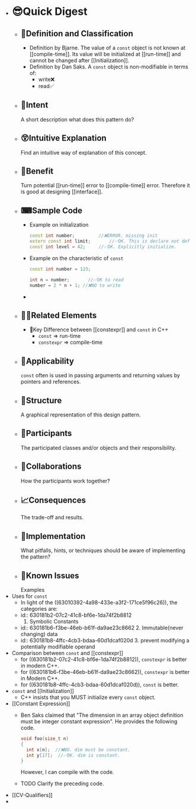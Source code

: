 - # 😎Quick Digest
	- ## 📝Definition and Classification
		- Definition by Bjarne. The value of a `const` object is not known at [[compile-time]]. Its value will be initialized at [[run-time]] and cannot be changed after [[Initialization]].
		- Definition by Dan Saks. A `const` object is non-modifiable in terms of:
			- write❌
			- read✅
	- ## 🎯Intent
	   A short description what does this pattern do?
	- ## 😲Intuitive Explanation
	  Find an intuitive way of explanation of this concept.
	- ## 🚀Benefit
	   Turn potential [[run-time]] error to [[compile-time]] error. Therefore it is good at designing [[interface]].
	- ## ⌨Sample Code
		- Example on initialization
		  
		  ``` c++
		  const int number;			//❌ERROR. missing init
		  extern const int limit;		//✅OK. This is declare not definition.
		  const int level = 42;		//✅OK. Explicitly initialize.
		  ```
		- Example on the characteristic of `const`
		  ``` c++
		  const int number = 123;
		  
		  int n = number;		//✅OK to read
		  number = 2 * n + 1; //❌NO to write
		  ```
		-
	- ## 🙋‍♂️Related Elements
		- 📌Key Difference between [[constexpr]] and `const` in C++
			- `const` => run-time
			- `constexpr` => compile-time
	- ## 🤳Applicability
	   `const` often is used in passing arguments and returning values by pointers and references.
	- ## 🧱Structure
	   A graphical representation of this design pattern.
	- ## 🤼Participants
	   The participated classes and/or objects and their responsibility.
	- ## 🤝Collaborations
	   How the participants work together?
	- ## 📈Consequences
	   The trade-off and results.
	- ## 🔎Implementation
	   What pitfalls, hints, or techniques should be aware of implementing the pattern?
	- ## 🤔Known Issues
	   Examples
- Uses for `const`
	- In light of the ((63010392-4a98-433e-a3f2-171ce5f96c26)), the categories are:
	- id:: 630181b2-07c2-41c8-bf6e-1da74f2b8812
	  1. Symbolic Constants
	- id:: 630181b6-f3be-46eb-b61f-da9ae23c8662
	  2. Immutable(never changing) data
	- id:: 630181b8-4ffc-4cb3-bdaa-60d1dcaf020d
	  3. prevent modifying a potentially modifiable operand
- Comparison between `const` and [[constexpr]]
	- for ((630181b2-07c2-41c8-bf6e-1da74f2b8812)), `constexpr` is better in modern C++.
	- for ((630181b6-f3be-46eb-b61f-da9ae23c8662)), `constexpr` is better in Modern C++.
	- for ((630181b8-4ffc-4cb3-bdaa-60d1dcaf020d)), `const` is better.
- `const` and [[Initialization]]
	- C++ insists that you MUST initialize every `const` object.
- [[Constant Expression]]
	- Ben Saks claimed that "The dimension in an array object definition must be integer constant expression". He provides the following code.
	  
	  ``` c++
	  void foo(size_t n)
	  {
	    int x[n];  //❌NO. dim must be constant.
	    int y[17];	//✅OK. dim is constant.
	  }
	  ```
	  
	  However, I can compile with the code.
	- TODO Clarify the preceding code.
- [[CV-Qualifiers]]
-